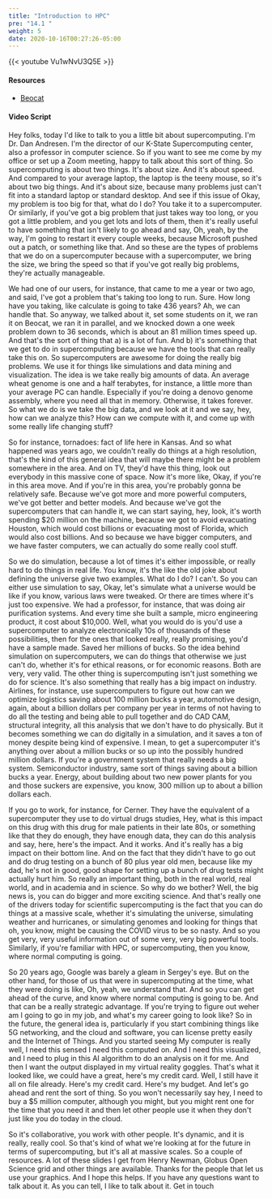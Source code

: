 ```yaml
---
title: "Introduction to HPC"
pre: "14.1 "
weight: 5
date: 2020-10-16T00:27:26-05:00
---
```


{{< youtube Vu1wNvU3Q5E >}}


#### Resources
* [Beocat](https://beocat.ksu.edu/)

#### Video Script

Hey folks, today I'd like to talk to you a little bit about supercomputing. I'm Dr. Dan Andresen. I'm the director of our K-State Supercomputing center, also a professor in computer science. So if you want to see me come by my office or set up a Zoom meeting, happy to talk about this sort of thing. So supercomputing is about two things. It's about size. And it's about speed. And compared to your average laptop, the laptop is the teeny mouse, so it's about two big things. And it's about size, because many problems just can't fit into a standard laptop or standard desktop. And see if this issue of Okay, my problem is too big for that, what do I do? You take it to a supercomputer. Or similarly, if you've got a big problem that just takes way too long, or you got a little problem, and you get lots and lots of them, then it's really useful to have something that isn't likely to go ahead and say, Oh, yeah, by the way, I'm going to restart it every couple weeks, because Microsoft pushed out a patch, or something like that. And so these are the types of problems that we do on a supercomputer because with a supercomputer, we bring the size, we bring the speed so that if you've got really big problems, they're actually manageable. 

We had one of our users, for instance, that came to me a year or two ago, and said, I've got a problem that's taking too long to run. Sure. How long have you taking, like calculate is going to take 436 years? Ah, we can handle that. So anyway, we talked about it, set some students on it, we ran it on Beocat, we ran it in parallel, and we knocked down a one week problem down to 36 seconds, which is about an 81 million times speed up. And that's the sort of thing that a) is a lot of fun. And b)  it's something that we get to do in supercomputing because we have the tools that can really take this on. So supercomputers are awesome for doing the really big problems. We use it for things like simulations and data mining and visualization. The idea is we take really big amounts of data. An average wheat genome is one and a half terabytes, for instance, a little more than your average PC can handle. Especially if you're doing a denovo genome assembly, where you need all that in memory. Otherwise, it takes forever. So what we do is we take the big data, and we look at it and we say, hey, how can we analyze this? How can we compute with it, and come up with some really life changing stuff? 

So for instance, tornadoes: fact of life here in Kansas. And so what happened was years ago, we couldn't really do things at a high resolution, that's the kind of this general idea that will maybe there might be a problem somewhere in the area. And on TV, they'd have this thing, look out everybody in this massive cone of space. Now it's more like, Okay, if you're in this area move. And if you're in this area, you're probably gonna be relatively safe. Because we've got more and more powerful computers, we've got better and better models. And because we've got the supercomputers that can handle it, we can start saying, hey, look, it's worth spending $20 million on the machine, because we got to avoid evacuating Houston, which would cost billions or evacuating most of Florida, which would also cost billions. And so because we have bigger computers, and we have faster computers, we can actually do some really cool stuff. 

So we do simulation, because a lot of times it's either impossible, or really hard to do things in real life. You know, it's the like the old joke about defining the universe give two examples. What do I do? I can't. So you can either use simulation to say, Okay, let's simulate what a universe would be like if you know, various laws were tweaked. Or there are times where it's just too expensive. We had a professor, for instance, that was doing air purification systems. And every time she built a sample, micro engineering product, it cost about $10,000. Well, what you would do is you'd use a supercomputer to analyze electronically 10s of thousands of these possibilities, then for the ones that looked really, really promising, you'd have a sample made. Saved her millions of bucks. So the idea behind simulation on supercomputers, we can do things that otherwise we just can't do, whether it's for ethical reasons, or for economic reasons. Both are very, very valid. The other thing is supercomputing isn't just something we do for science. It's also something that really has a big impact on industry. Airlines, for instance, use supercomputers to figure out how can we optimize logistics saving about 100 million bucks a year, automotive design, again, about a billion dollars per company per year in terms of not having to do all the testing and being able to pull together and do CAD CAM, structural integrity, all this analysis that we don't have to do physically. But it becomes something we can do digitally in a simulation, and it saves a ton of money despite being kind of expensive. I mean, to get a supercomputer it's anything over about a million bucks or so up into the possibly hundred million dollars. If you're a government system that really needs a big system. Semiconductor industry, same sort of things saving about a billion bucks a year. Energy, about building about two new power plants for you and those suckers are expensive, you know, 300 million up to about a billion dollars each. 

If you go to work, for instance, for Cerner. They have the equivalent of a supercomputer they use to do virtual drugs studies, Hey, what is this impact on this drug with this drug for male patients in their late 80s, or something like that they do enough, they have enough data, they can do this analysis and say, here, here's the impact. And it works. And it's really has a big impact on their bottom line. And on the fact that they didn't have to go out and do drug testing on a bunch of 80 plus year old men, because like my dad, he's not in good, good shape for setting up a bunch of drug tests might actually hurt him. So really an important thing, both in the real world, real world, and in academia and in science. So why do we bother? Well, the big news is, you can do bigger and more exciting science. And that's really one of the drivers today for scientific supercomputing is the fact that you can do things at a massive scale, whether it's simulating the universe, simulating weather and hurricanes, or simulating genomes and looking for things that oh, you know, might be causing the COVID virus to be so nasty. And so you get very, very useful information out of some very, very big powerful tools. Similarly, if you're familiar with HPC, or supercomputing, then you know, where normal computing is going. 

So 20 years ago, Google was barely a gleam in Sergey's eye. But on the other hand, for those of us that were in supercomputing at the time, what they were doing is like, Oh, yeah, we understand that. And so you can get ahead of the curve, and know where normal computing is going to be. And that can be a really strategic advantage. If you're trying to figure out weher am I going to go in my job, and what's my career going to look like? So in the future, the general idea is, particularly if you start combining things like 5G networking, and the cloud and software, you can license pretty easily and the Internet of Things. And you started seeing My computer is really well, I need this sensed I need this computed on. And I need this visualized, and I need to plug in this AI algorithm to do an analysis on it for me. And then I want the output displayed in my virtual reality goggles. That's what it looked like, we could have a great, here's my credit card. Well, I still have it all on file already. Here's my credit card. Here's my budget. And let's go ahead and rent the sort of thing. So you won't necessarily say hey, I need to buy a $5 million computer, although you might, but you might rent one for the time that you need it and then let other people use it when they don't just like you do today in the cloud. 

So it's collaborative, you work with other people. It's dynamic, and it is really, really cool. So that's kind of what we're looking at for the future in terms of supercomputing, but it's all at massive scales. So a couple of resources. A lot of these slides I get from Henry Newman, Globus Open Science grid and other things are available. Thanks for the people that let us use your graphics. And I hope this helps. If you have any questions want to talk about it. As you can tell, I like to talk about it. Get in touch 

